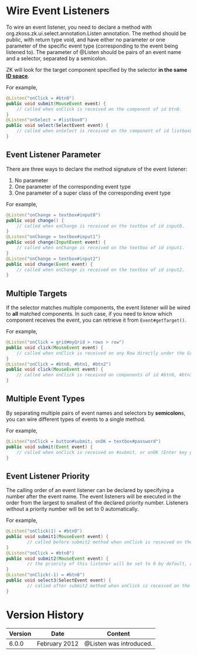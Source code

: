 # Wire Event Listeners

To wire an event listener, you need to declare a method with
<javadoc>org.zkoss.zk.ui.select.annotation.Listen</javadoc> annotation.
The method should be public, with return type void, and have either no
parameter or one parameter of the specific event type (corresponding to
the event being listened to). The parameter of @Listen should be pairs
of an event name and a selector, separated by a semicolon.

ZK will look for the target component specified by the selector **in the
same [ ID space](ZK_Developer's_Reference/ui_composing/ID_Space)**.

For example,

```java
@Listen("onClick = #btn0")
public void submit(MouseEvent event) {
    // called when onClick is received on the component of id btn0.
}
@Listen("onSelect = #listbox0")
public void select(SelectEvent event) {
    // called when onSelect is received on the component of id listbox0.
}
```

## Event Listener Parameter

There are three ways to declare the method signature of the event
listener:

1.  No parameter
2.  One parameter of the corresponding event type
3.  One parameter of a super class of the corresponding event type

For example,

```java
@Listen("onChange = textbox#input0")
public void change() {
    // called when onChange is received on the textbox of id input0.
}
@Listen("onChange = textbox#input1")
public void change(InputEvent event) { 
    // called when onChange is received on the textbox of id input1.
}
@Listen("onChange = textbox#input2")
public void change(Event event) { 
    // called when onChange is received on the textbox of id input2.
}
```

## Multiple Targets

If the selector matches multiple components, the event listener will be
wired to **all** matched components. In such case, if you need to know
which component receives the event, you can retrieve it from
`Event#getTarget()`.

For example,

```java
@Listen("onClick = grid#myGrid > rows > row")
public void click(MouseEvent event) {
    // called when onClick is received on any Row directly under the Grid of id myGrid
}
@Listen("onClick = #btn0, #btn1, #btn2")
public void click(MouseEvent event) {
    // called when onClick is received on components of id #btn0, #btn1, or #btn2
}
```

## Multiple Event Types

By separating multiple pairs of event names and selectors by
**semicolon**s, you can wire different types of events to a single
method.

For example,

```java
@Listen("onClick = button#submit; onOK = textbox#password")
public void submit(Event event) {
    // called when onClick is received on #submit, or onOK (Enter key pressed) is received on #password
}
```

## Event Listener Priority

The calling order of an event listener can be declared by specifying a
number after the event name. The event listeners will be executed in the
order from the largest to smallest of the declared priority number.
Listeners without a priority number will be set to 0 automatically.

For example,

```java
@Listen("onClick(1) = #btn0")
public void submit1(MouseEvent event) {
        // called before submit2 method when onClick is received on the component of id btn0.
}
@Listen("onClick = #btn0")
public void submit2(MouseEvent event) {
        // the priority of this listener will be set to 0 by default, and will be called after submit1 and before submit2 method when onClick is received on the component of id btn0.
}
@Listen("onClick(-1) = #btn0")
public void select3(SelectEvent event) {
        // called after submit2 method when onClick is received on the component of id btn0.
}
```

# Version History

| Version | Date          | Content                 |
|---------|---------------|-------------------------|
| 6.0.0   | February 2012 | @Listen was introduced. |
